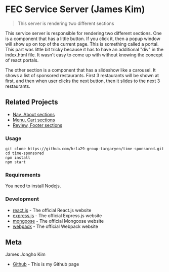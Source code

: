 # FEC Service Server (James Kim)
> This server is rendering two different sections

This service server is responsible for rendering two different sections. One is a component that has a little button. If you click it, then a popup window will show up on top of the current page. This is something called a portal. This part was little bit tricky because it has to have an additional "div" in the index.html file. It wasn't easy to come up with without knowing the concept of react portals. 

The other section is a component that has a slideshow like a carousel. It shows a list of sponsored restaurants. First 3 restaurants will be shown at first, and then when user clicks the next button, then it slides to the next 3 restaurants.

## Related Projects

* [Nav, About sections](https://github.com/hrla29-group-targaryen/nav-about)
* [Menu, Cart sections](https://github.com/hrla29-group-targaryen/menu-cart)
* [Review, Footer sections](https://github.com/hrla29-group-targaryen/reviews)

### Usage

```
git clone https://github.com/hrla29-group-targaryen/time-sponsored.git
cd time-sponsored
npm install
npm start
```

### Requirements

You need to install Nodejs.

### Development

* [react.js](https://www.npmjs.com/package/react) - The official React.js website
* [express.js](https://www.npmjs.com/package/express) - The official Express.js website
* [mongoose](https://www.npmjs.com/package/mongoose) - The official Mongoose website
* [webpack](https://www.npmjs.com/package/webpack) - The official Webpack website

## Meta

James Jongho Kim 
- [Github](https://github.com/april9288) - This is my Github page


